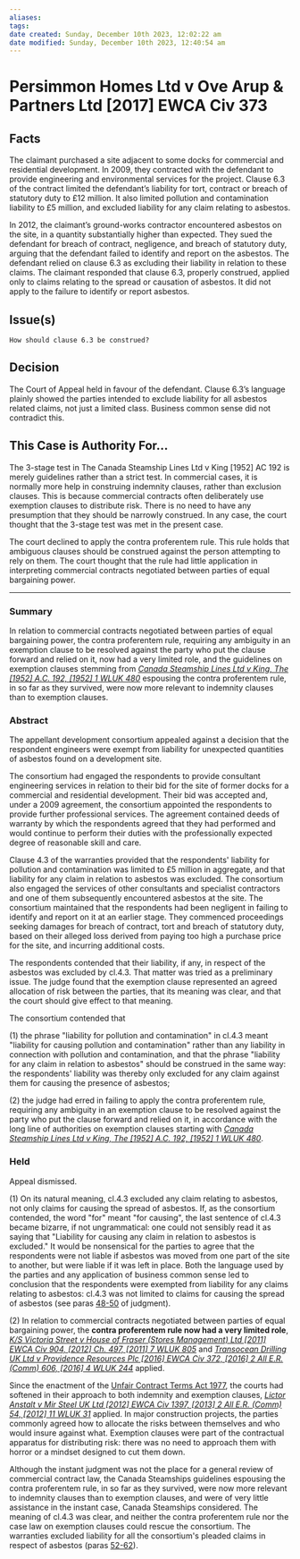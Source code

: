 ```yaml
---
aliases: 
tags: 
date created: Sunday, December 10th 2023, 12:02:22 am
date modified: Sunday, December 10th 2023, 12:40:54 am
---
```


# Persimmon Homes Ltd v Ove Arup & Partners Ltd [2017] EWCA Civ 373

## Facts

The claimant purchased a site adjacent to some docks for commercial and residential development. In 2009, they contracted with the defendant to provide engineering and environmental services for the project. Clause 6.3 of the contract limited the defendant’s liability for tort, contract or breach of statutory duty to £12 million. It also limited pollution and contamination liability to £5 million, and excluded liability for any claim relating to asbestos.

In 2012, the claimant’s ground-works contractor encountered asbestos on the site, in a quantity substantially higher than expected. They sued the defendant for breach of contract, negligence, and breach of statutory duty, arguing that the defendant failed to identify and report on the asbestos. The defendant relied on clause 6.3 as excluding their liability in relation to these claims. The claimant responded that clause 6.3, properly construed, applied only to claims relating to the spread or causation of asbestos. It did not apply to the failure to identify or report asbestos.

## Issue(s)

    How should clause 6.3 be construed?

## Decision

The Court of Appeal held in favour of the defendant. Clause 6.3’s language plainly showed the parties intended to exclude liability for all asbestos related claims, not just a limited class. Business common sense did not contradict this.

## This Case is Authority For…

The 3-stage test in The Canada Steamship Lines Ltd v King [1952] AC 192 is merely guidelines rather than a strict test. In commercial cases, it is normally more help in construing indemnity clauses, rather than exclusion clauses. This is because commercial contracts often deliberately use exemption clauses to distribute risk. There is no need to have any presumption that they should be narrowly construed. In any case, the court thought that the 3-stage test was met in the present case.

The court declined to apply the contra proferentem rule. This rule holds that ambiguous clauses should be construed against the person attempting to rely on them. The court thought that the rule had little application in interpreting commercial contracts negotiated between parties of equal bargaining power.

---

### Summary

In relation to commercial contracts negotiated between parties of equal bargaining power, the contra proferentem rule, requiring any ambiguity in an exemption clause to be resolved against the party who put the clause forward and relied on it, now had a very limited role, and the guidelines on exemption clauses stemming from _[Canada Steamship Lines Ltd v King, The [1952] A.C. 192, [1952] 1 WLUK 480](https://uk.westlaw.com/Document/I81886CB0E42711DA8FC2A0F0355337E9/View/FullText.html?originationContext=document&transitionType=DocumentItem&ppcid=71d0adbfd1a94a78ac9c1a5a29af0b4c&contextData=(sc.Default))_ espousing the contra proferentem rule, in so far as they survived, were now more relevant to indemnity clauses than to exemption clauses.

### Abstract

The appellant development consortium appealed against a decision that the respondent engineers were exempt from liability for unexpected quantities of asbestos found on a development site.

The consortium had engaged the respondents to provide consultant engineering services in relation to their bid for the site of former docks for a commercial and residential development. Their bid was accepted and, under a 2009 agreement, the consortium appointed the respondents to provide further professional services. The agreement contained deeds of warranty by which the respondents agreed that they had performed and would continue to perform their duties with the professionally expected degree of reasonable skill and care.

Clause 4.3 of the warranties provided that the respondents' liability for pollution and contamination was limited to £5 million in aggregate, and that liability for any claim in relation to asbestos was excluded. The consortium also engaged the services of other consultants and specialist contractors and one of them subsequently encountered asbestos at the site. The consortium maintained that the respondents had been negligent in failing to identify and report on it at an earlier stage. They commenced proceedings seeking damages for breach of contract, tort and breach of statutory duty, based on their alleged loss derived from paying too high a purchase price for the site, and incurring additional costs.

The respondents contended that their liability, if any, in respect of the asbestos was excluded by cl.4.3. That matter was tried as a preliminary issue. The judge found that the exemption clause represented an agreed allocation of risk between the parties, that its meaning was clear, and that the court should give effect to that meaning.

The consortium contended that

(1) the phrase "liability for pollution and contamination" in cl.4.3 meant "liability for causing pollution and contamination" rather than any liability in connection with pollution and contamination, and that the phrase "liability for any claim in relation to asbestos" should be construed in the same way: the respondents' liability was thereby only excluded for any claim against them for causing the presence of asbestos;

(2) the judge had erred in failing to apply the contra proferentem rule, requiring any ambiguity in an exemption clause to be resolved against the party who put the clause forward and relied on it, in accordance with the long line of authorities on exemption clauses starting with _[Canada Steamship Lines Ltd v King, The [1952] A.C. 192, [1952] 1 WLUK 480](https://uk.westlaw.com/Document/I81886CB0E42711DA8FC2A0F0355337E9/View/FullText.html?originationContext=document&transitionType=DocumentItem&ppcid=71d0adbfd1a94a78ac9c1a5a29af0b4c&contextData=(sc.Default))_.

### Held

Appeal dismissed.

(1) On its natural meaning, cl.4.3 excluded any claim relating to asbestos, not only claims for causing the spread of asbestos. If, as the consortium contended, the word "for" meant "for causing", the last sentence of cl.4.3 became bizarre, if not ungrammatical: one could not sensibly read it as saying that "Liability for causing any claim in relation to asbestos is excluded." It would be nonsensical for the parties to agree that the respondents were not liable if asbestos was moved from one part of the site to another, but were liable if it was left in place. Both the language used by the parties and any application of business common sense led to conclusion that the respondents were exempted from liability for any claims relating to asbestos: cl.4.3 was not limited to claims for causing the spread of asbestos (see paras [48-50](javascript:void(0); "View judgment paragraphs") of judgment).

(2) In relation to commercial contracts negotiated between parties of equal bargaining power, the **contra proferentem rule now had a very limited role**, _[K/S Victoria Street v House of Fraser (Stores Management) Ltd [2011] EWCA Civ 904, [2012] Ch. 497, [2011] 7 WLUK 805](https://uk.westlaw.com/Document/IE1FAB220B8A611E08E89E51884D3FC3D/View/FullText.html?originationContext=document&transitionType=DocumentItem&ppcid=71d0adbfd1a94a78ac9c1a5a29af0b4c&contextData=(sc.Default))_ and _[Transocean Drilling UK Ltd v Providence Resources Plc [2016] EWCA Civ 372, [2016] 2 All E.R. (Comm) 606, [2016] 4 WLUK 244](https://uk.westlaw.com/Document/ID5CC5520016D11E6BCF0F7D85F27E14C/View/FullText.html?originationContext=document&transitionType=DocumentItem&ppcid=71d0adbfd1a94a78ac9c1a5a29af0b4c&contextData=(sc.Default))_ applied.

Since the enactment of the [Unfair Contract Terms Act 1977](https://uk.westlaw.com/Document/I60439100E42311DAA7CF8F68F6EE57AB/View/FullText.html?originationContext=document&transitionType=DocumentItem&ppcid=71d0adbfd1a94a78ac9c1a5a29af0b4c&contextData=(sc.Default)), the courts had softened in their approach to both indemnity and exemption clauses, _[Lictor Anstalt v Mir Steel UK Ltd [2012] EWCA Civ 1397, [2013] 2 All E.R. (Comm) 54, [2012] 11 WLUK 31](https://uk.westlaw.com/Document/IF7646ED0248911E2889C81A0EF9CE555/View/FullText.html?originationContext=document&transitionType=DocumentItem&ppcid=71d0adbfd1a94a78ac9c1a5a29af0b4c&contextData=(sc.Default))_ applied. In major construction projects, the parties commonly agreed how to allocate the risks between themselves and who would insure against what. Exemption clauses were part of the contractual apparatus for distributing risk: there was no need to approach them with horror or a mindset designed to cut them down.

Although the instant judgment was not the place for a general review of commercial contract law, the Canada Steamships guidelines espousing the contra proferentem rule, in so far as they survived, were now more relevant to indemnity clauses than to exemption clauses, and were of very little assistance in the instant case, Canada Steamships considered. The meaning of cl.4.3 was clear, and neither the contra proferentem rule nor the case law on exemption clauses could rescue the consortium. The warranties excluded liability for all the consortium's pleaded claims in respect of asbestos (paras [52-62](javascript:void(0); "View judgment paragraphs")).
